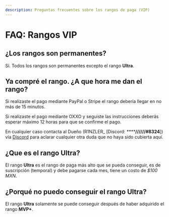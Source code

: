 ```yaml
---
description: Preguntas frecuentes sobre los rangos de paga (VIP)
---
```


# FAQ: Rangos VIP

## ¿Los rangos son permanentes?

Sí. Todos los rangos son permanentes excepto el rango **Ultra**.

## Ya compré el rango. ¿A que hora me dan el rango?

Si realizaste el pago mediante PayPal o Stripe el rango debería llegar en no más de 15 minutos.

Si realizaste el pago mediante OXXO y seguiste las instrucciones deberás esperar máximo 12 horas para que se confirme el pago.

En cualquier caso contacta al Dueño \(R1NZLER\_ \[Discord: _****_**//////\#8324**\]\) vía [Discord](https://discord.mxball.net) para aclarar cualquier otra duda que no haya sido cubierta aquí.

## ¿Que es el rango Ultra?

El rango **Ultra** es el rango de paga más alto que se pueda conseguir, es de suscripción \(temporal\) y debe pagarse cada mes, tiene un costo de _$100 MXN_.

## ¿Porqué no puedo conseguir el rango Ultra?

El rango **Ultra** solamente se puede conseguir después de haber adquirido el rango **MVP+**.


